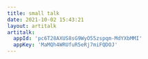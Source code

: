 ```yaml
---
title: small talk
date: 2021-10-02 15:43:21
layout: artitalk
artitalk: 
  appId: 'pc6T28AXUS8sG9WyO55zspqm-MdYXbMMI'
  appKey: 'MaMQh4WRUfuR5eRj7miFQDOJ'
---
```

